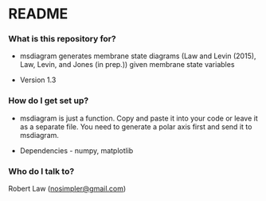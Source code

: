 # README #

### What is this repository for? ###

* msdiagram generates membrane state diagrams (Law and Levin (2015), Law, Levin, and Jones (in prep.)) given membrane state variables

* Version 1.3

### How do I get set up? ###

* msdiagram is just a function. Copy and paste it into your code or leave it as a separate file. You need to generate a polar axis first and send it to msdiagram.

* Dependencies - numpy, matplotlib

### Who do I talk to? ###
Robert Law (nosimpler@gmail.com)